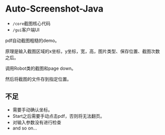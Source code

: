 # Auto-Screenshot-Java

+ `/core`截图核心代码
+ `/gui`客户端UI

pdf自动截图粗糙的demo。

原理是输入截图区域的x坐标，y坐标，宽，高，图片类型、保存位置、截图次数之后。

调用Robot类的截图和page down。

然后将截图的文件存到指定位置。

## 不足

+ 需要手动确认坐标。
+ Start之后需要手动点击pdf，否则将无法翻页。
+ 对输入参数没有进行检查
+ and so on...